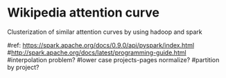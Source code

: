 # Wikipedia attention curve

Clusterization of similar attention curves by using hadoop and spark

  #ref: https://spark.apache.org/docs/0.9.0/api/pyspark/index.html
  #http://spark.apache.org/docs/latest/programming-guide.html
  #interpolation problem?
  #lower case projects-pages normalize?
  #partition by project?
